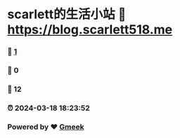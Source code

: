 # scarlett的生活小站 :link: https://blog.scarlett518.me 
### :page_facing_up: [1](https://blog.scarlett518.me/tag.html) 
### :speech_balloon: 0 
### :hibiscus: 12 
### :alarm_clock: 2024-03-18 18:23:52 
### Powered by :heart: [Gmeek](https://github.com/Meekdai/Gmeek)
